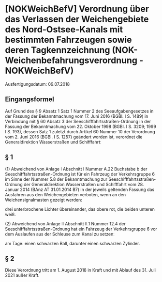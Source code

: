 # [NOKWeichBefV] Verordnung über das Verlassen der Weichengebiete des Nord-Ostsee-Kanals mit bestimmten Fahrzeugen sowie deren Tagkennzeichnung  (NOK-Weichenbefahrungsverordnung - NOKWeichBefV)

Ausfertigungsdatum: 09.07.2018

 

## Eingangsformel

Auf Grund des § 9 Absatz 1 Satz 1 Nummer 2 des Seeaufgabengesetzes in der Fassung der Bekanntmachung vom 17. Juni 2016 (BGBl. I S. 1489) in Verbindung mit § 60 Absatz 3 der Seeschifffahrtsstraßen-Ordnung in der Fassung der Bekanntmachung vom 22. Oktober 1998 (BGBl. I S. 3209; 1999 I S. 193), dessen Satz 1 zuletzt durch Artikel 60 Nummer 10 der Verordnung vom 2. Juni 2016 (BGBl. I S. 1257) geändert worden ist, verordnet die Generaldirektion Wasserstraßen und Schifffahrt:


## § 1

(1) Abweichend von Anlage I Abschnitt I Nummer A.22 Buchstabe b der Seeschifffahrtsstraßen-Ordnung ist für ein Fahrzeug der Verkehrsgruppe 6 im Sinne der Nummer 5.8 der Bekanntmachung zur Seeschifffahrtsstraßen-Ordnung der Generaldirektion Wasserstraßen und Schifffahrt vom 28. Januar 2014 (BAnz AT 31.01.2014 B7) in der jeweils geltenden Fassung das Ausfahren aus den Weichengebieten verboten, wenn an den Weichensignalmasten gezeigt werden:  
  
drei unterbrochene Lichter übereinander, das obere rot, die beiden unteren weiß.

(2) Abweichend von Anlage II Abschnitt II.1 Nummer 12.4 der Seeschifffahrtsstraßen-Ordnung hat ein Fahrzeug der Verkehrsgruppe 6 vor dem Auslaufen aus der Schleuse zum Kanal zu setzen:  
  
am Tage: einen schwarzen Ball, darunter einen schwarzen Zylinder.


## § 2

Diese Verordnung tritt am 1. August 2018 in Kraft und mit Ablauf des 31. Juli 2021 außer Kraft.
